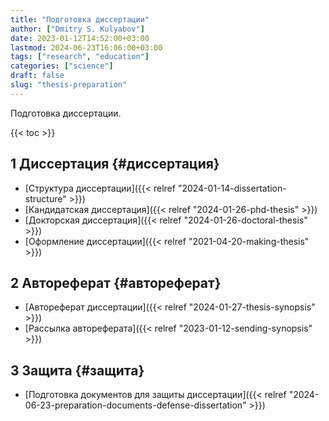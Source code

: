 ```yaml
---
title: "Подготовка диссертации"
author: ["Dmitry S. Kulyabov"]
date: 2023-01-12T14:52:00+03:00
lastmod: 2024-06-23T16:06:00+03:00
tags: ["research", "education"]
categories: ["science"]
draft: false
slug: "thesis-preparation"
---
```


Подготовка диссертации.

<!--more-->

{{< toc >}}


## <span class="section-num">1</span> Диссертация {#диссертация}

-   [Структура диссертации]({{< relref "2024-01-14-dissertation-structure" >}})
-   [Кандидатская диссертация]({{< relref "2024-01-26-phd-thesis" >}})
-   [Докторская диссертация]({{< relref "2024-01-26-doctoral-thesis" >}})
-   [Оформление диссертации]({{< relref "2021-04-20-making-thesis" >}})


## <span class="section-num">2</span> Автореферат {#автореферат}

-   [Автореферат диссертации]({{< relref "2024-01-27-thesis-synopsis" >}})
-   [Рассылка автореферата]({{< relref "2023-01-12-sending-synopsis" >}})


## <span class="section-num">3</span> Защита {#защита}

-   [Подготовка документов для защиты диссертации]({{< relref "2024-06-23-preparation-documents-defense-dissertation" >}})
